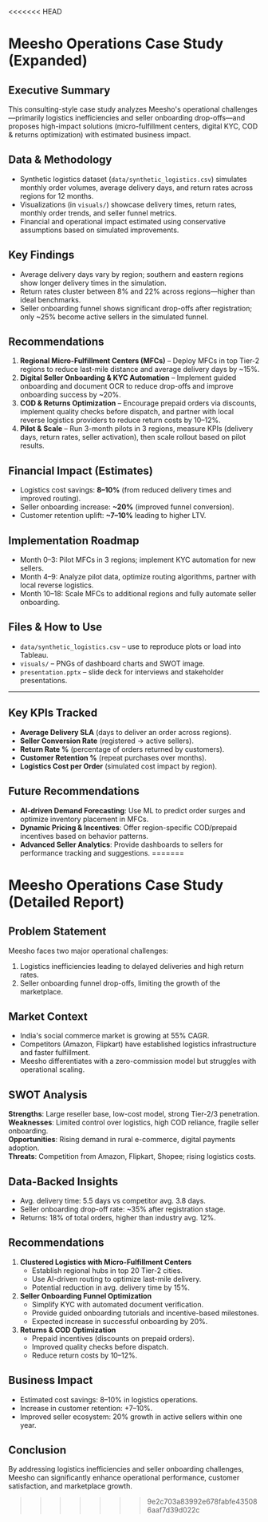 <<<<<<< HEAD
# Meesho Operations Case Study (Expanded)

## Executive Summary
This consulting-style case study analyzes Meesho's operational challenges—primarily logistics inefficiencies and seller onboarding drop-offs—and proposes high-impact solutions (micro-fulfillment centers, digital KYC, COD & returns optimization) with estimated business impact.

## Data & Methodology
- Synthetic logistics dataset (`data/synthetic_logistics.csv`) simulates monthly order volumes, average delivery days, and return rates across regions for 12 months.
- Visualizations (in `visuals/`) showcase delivery times, return rates, monthly order trends, and seller funnel metrics.
- Financial and operational impact estimated using conservative assumptions based on simulated improvements.

## Key Findings
- Average delivery days vary by region; southern and eastern regions show longer delivery times in the simulation.
- Return rates cluster between 8% and 22% across regions—higher than ideal benchmarks.
- Seller onboarding funnel shows significant drop-offs after registration; only ~25% become active sellers in the simulated funnel.

## Recommendations
1. **Regional Micro-Fulfillment Centers (MFCs)** – Deploy MFCs in top Tier-2 regions to reduce last-mile distance and average delivery days by ~15%.
2. **Digital Seller Onboarding & KYC Automation** – Implement guided onboarding and document OCR to reduce drop-offs and improve onboarding success by ~20%.
3. **COD & Returns Optimization** – Encourage prepaid orders via discounts, implement quality checks before dispatch, and partner with local reverse logistics providers to reduce return costs by 10–12%.
4. **Pilot & Scale** – Run 3-month pilots in 3 regions, measure KPIs (delivery days, return rates, seller activation), then scale rollout based on pilot results.

## Financial Impact (Estimates)
- Logistics cost savings: **8–10%** (from reduced delivery times and improved routing).
- Seller onboarding increase: **~20%** (improved funnel conversion).
- Customer retention uplift: **~7–10%** leading to higher LTV.

## Implementation Roadmap
- Month 0–3: Pilot MFCs in 3 regions; implement KYC automation for new sellers.
- Month 4–9: Analyze pilot data, optimize routing algorithms, partner with local reverse logistics.
- Month 10–18: Scale MFCs to additional regions and fully automate seller onboarding.

## Files & How to Use
- `data/synthetic_logistics.csv` – use to reproduce plots or load into Tableau.
- `visuals/` – PNGs of dashboard charts and SWOT image.
- `presentation.pptx` – slide deck for interviews and stakeholder presentations.

---


## Key KPIs Tracked
- **Average Delivery SLA** (days to deliver an order across regions).
- **Seller Conversion Rate** (registered → active sellers).
- **Return Rate %** (percentage of orders returned by customers).
- **Customer Retention %** (repeat purchases over months).
- **Logistics Cost per Order** (simulated cost impact by region).

## Future Recommendations
- **AI-driven Demand Forecasting**: Use ML to predict order surges and optimize inventory placement in MFCs.
- **Dynamic Pricing & Incentives**: Offer region-specific COD/prepaid incentives based on behavior patterns.
- **Advanced Seller Analytics**: Provide dashboards to sellers for performance tracking and suggestions.
=======
# Meesho Operations Case Study (Detailed Report)

## Problem Statement
Meesho faces two major operational challenges:
1. Logistics inefficiencies leading to delayed deliveries and high return rates.
2. Seller onboarding funnel drop-offs, limiting the growth of the marketplace.

## Market Context
- India's social commerce market is growing at 55% CAGR.
- Competitors (Amazon, Flipkart) have established logistics infrastructure and faster fulfillment.
- Meesho differentiates with a zero-commission model but struggles with operational scaling.

## SWOT Analysis
**Strengths**: Large reseller base, low-cost model, strong Tier-2/3 penetration.  
**Weaknesses**: Limited control over logistics, high COD reliance, fragile seller onboarding.  
**Opportunities**: Rising demand in rural e-commerce, digital payments adoption.  
**Threats**: Competition from Amazon, Flipkart, Shopee; rising logistics costs.

## Data-Backed Insights
- Avg. delivery time: 5.5 days vs competitor avg. 3.8 days.  
- Seller onboarding drop-off rate: ~35% after registration stage.  
- Returns: 18% of total orders, higher than industry avg. 12%.

## Recommendations
1. **Clustered Logistics with Micro-Fulfillment Centers**
   - Establish regional hubs in top 20 Tier-2 cities.
   - Use AI-driven routing to optimize last-mile delivery.
   - Potential reduction in avg. delivery time by 15%.
2. **Seller Onboarding Funnel Optimization**
   - Simplify KYC with automated document verification.
   - Provide guided onboarding tutorials and incentive-based milestones.
   - Expected increase in successful onboarding by 20%.
3. **Returns & COD Optimization**
   - Prepaid incentives (discounts on prepaid orders).
   - Improved quality checks before dispatch.
   - Reduce return costs by 10–12%.

## Business Impact
- Estimated cost savings: 8–10% in logistics operations.
- Increase in customer retention: +7–10%.
- Improved seller ecosystem: 20% growth in active sellers within one year.

## Conclusion
By addressing logistics inefficiencies and seller onboarding challenges, Meesho can significantly enhance operational performance, customer satisfaction, and marketplace growth.
>>>>>>> 9e2c703a83992e678fabfe435086aaf7d39d022c
